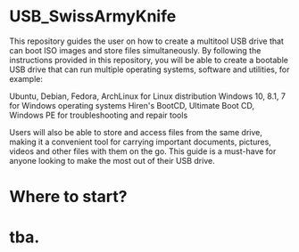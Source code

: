 # USB_SwissArmyKnife

This repository guides the user on how to create a multitool USB drive that can boot ISO images and store files simultaneously. By following the instructions provided in this repository, you will be able to create a bootable USB drive that can run multiple operating systems, software and utilities, for example:

Ubuntu, Debian, Fedora, ArchLinux for Linux distribution
Windows 10, 8.1, 7 for Windows operating systems
Hiren's BootCD, Ultimate Boot CD, Windows PE for troubleshooting and repair tools

Users will also be able to store and access files from the same drive, making it a convenient tool for carrying important documents, pictures, videos and other files with them on the go. This guide is a must-have for anyone looking to make the most out of their USB drive.

<h1>Where to start?<h1/>
tba.

